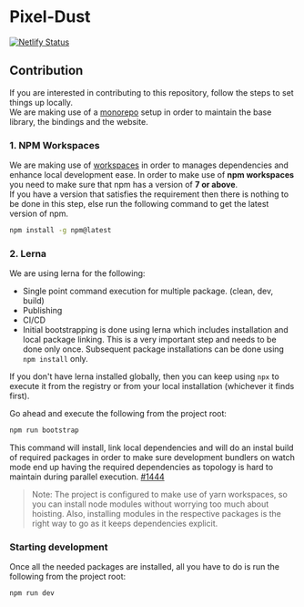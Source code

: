 # Pixel-Dust
[![Netlify Status](https://api.netlify.com/api/v1/badges/9e59fd98-662d-489d-ae72-0ce0f7a19ca3/deploy-status)](https://app.netlify.com/sites/pixel-dust/deploys)

## Contribution
If you are interested in contributing to this repository, follow the steps to set things up locally.  
We are making use of a [monorepo](https://www.atlassian.com/git/tutorials/monorepos) setup in order to maintain the base library, the bindings and the website.

### 1. NPM Workspaces
We are making use of [workspaces](https://docs.npmjs.com/cli/v7/using-npm/workspaces) in order to manages dependencies and enhance local development ease. In order to make use of **npm workspaces** you need to make sure that npm has a version of **7 or above**.  
If you have a version that satisfies the requirement then there is nothing to be done in this step, else run the following command to get the latest version of npm.
```bash
npm install -g npm@latest
```

### 2. Lerna
We are using lerna for the following:
- Single point command execution for multiple package. (clean, dev, build)
- Publishing
- CI/CD
- Initial bootstrapping is done using lerna which includes installation and local package linking. This is a very important step and needs to be done only once. Subsequent package installations can be done using `npm install` only.

If you don't have lerna installed globally, then you can keep using `npx` to execute it from the registry or from your local installation (whichever it finds first).

Go ahead and execute the following from the project root:
```bash
npm run bootstrap
```
This command will install, link local dependencies and will do an instal build of required packages in order to make sure development bundlers on watch mode end up having the required dependencies as topology is hard to maintain during parallel execution. [#1444](/home/humble_d/.npm/_logs/2021-09-06T19_13_19_598Z-debug.log)
> Note: The project is configured to make use of yarn workspaces, so you can install node modules without worrying too much about hoisting. Also, installing modules in the respective packages is the right way to go as it keeps dependencies explicit.  

### Starting development
Once all the needed packages are installed, all you have to do is run the following from the project root:
```bash
npm run dev
```
